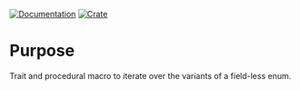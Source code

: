 [![Documentation](https://docs.rs/enum-iterator/badge.svg)](https://docs.rs/enum-iterator)
[![Crate](https://img.shields.io/crates/v/enum-iterator.svg)](https://crates.io/crates/enum-iterator)

# Purpose

Trait and procedural macro to iterate over the variants of a field-less enum.
